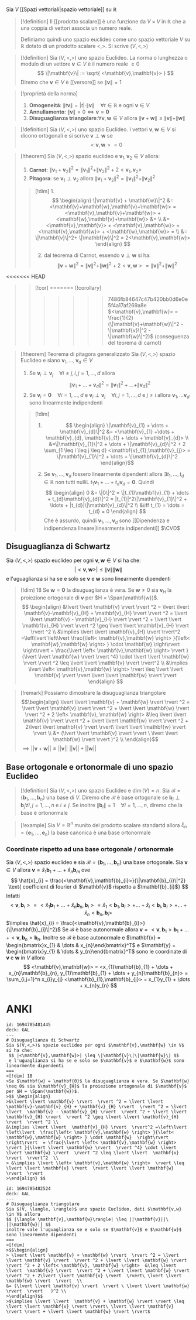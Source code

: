 Sia $V$ [[Spazi vettoriali|spazio vettoriale]] su $\mathbb{R}$
>[!definition]
>Il [[prodotto scalare]] è una funzione da $V \times V$ in $\mathbb{R}$ che a una coppia di vettori associa un numero reale.
>     
> Definiamo quindi uno spazio euclideo come uno spazio vettoriale $V$ su $\mathbb{R}$ dotato di un prodotto scalare $<,>$. Si scrive $(V,<,>)$


>[!definition]
>Sia $(V,<,>)$ uno spazio Euclideo. La norma o lunghezza o modulo di un vettore $\mathbf{v} \in V$ è il numero reale $\geq 0$
> $$ \|\mathbf{v}\| :=  \sqrt{ <\mathbf{v},\mathbf{v}> } $$
> Diremo che $\mathbf{v} \in V$ è [[versore]] se $\|\mathbf{v}\|=1$


>[!proprietà della norma]
>1. **Omogeneità**: $\|t\mathbf{v}\|=|t|\cdot\|\mathbf{v}\|\quad\forall t \in \mathbb{R}$ e ogni $\mathbf{v} \in V$
>2. **Annullamento**: $\|\mathbf{v}\| = 0 \iff \mathbf{v} = \mathbf{0}$
>3. **Disuguaglianza triangolare**:$\forall \mathbf{v},\mathbf{w} \in V$ allora $\|\mathbf{v} + \mathbf{w}\| \leq \|\mathbf{v}\|+\|\mathbf{w}\|$


>[!definition]
>Sia $(V,<,>)$ uno spazio Euclideo. I vettori $\mathbf{v},\mathbf{w} \in V$ si dicono ortogonali e si scrive $\mathbf{v} \perp \mathbf{w}$ se 
> $$ <\mathbf{v},\mathbf{w}> = 0 $$


>[!theorem]
>Sia $(V,<,>)$ spazio euclideo e $\mathbf{v}_{1},\mathbf{v}_{2} \in V$ allora:
>1. **Carnot**: $\|\mathbf{v}_{1}+\mathbf{v}_{2}\|^2 = \|\mathbf{v}_{1}\|^2 + \|\mathbf{v}_{2}\|^2 + 2<\mathbf{v}_{1},\mathbf{v}_{2}>$
>2. **Pitagora**: se $\mathbf{v}_{1} \perp \mathbf{v}_{2}$ allora $\|\mathbf{v}_{1} + \mathbf{v}_{2}\|^2 = \|\mathbf{v}_{1}\|^2 + \|\mathbf{v}_{2}\|^2$
>
>>[!dim]
>>1.
>> $$ \begin{align}
>> \|\mathbf{v} + \mathbf{w}\|^2 &= <\mathbf{v}+\mathbf{w},\mathbf{v}+\mathbf{w}> = <\mathbf{v},\mathbf{v}+\mathbf{w}> + <\mathbf{w},\mathbf{v}+\mathbf{w}> &= \\
>> &=<\mathbf{v},\mathbf{v}> + <\mathbf{v},\mathbf{w}> + <\mathbf{v},\mathbf{w}> + <\mathbf{w},\mathbf{w}> =  \\
>> &= \|\mathbf{v}\|^2+ \|\mathbf{w}\|^2 = 2<\mathbf{v},\mathbf{w}>
>>\end{align} $$
>>
>>2. dal teorema di Carnot, essendo $\mathbf{v} \perp \mathbf{w}$ si ha: 
>>   $$\|\mathbf{v} + \mathbf{w}\|^2 = \|\mathbf{v}\|^2 + \|\mathbf{w}\|^2 + 2<\mathbf{v},\mathbf{w}> = \|\mathbf{v}\|^2 + \|\mathbf{w}\|^2  $$
>
<<<<<<< HEAD
>>[!cor]
=======
>>[!corollary]
>>>>>>> 7486fb84647c47b420bb0d6e0e5f4a17af269a8e
>>$<\mathbf{v},\mathbf{w}> = \frac{1}{2}(\|\mathbf{v}+\mathbf{w}\|^2 - \|\mathbf{v}\|^2 - \|\mathbf{w}\|^2)$ (conseguenza del teorema di carnot)

>[!theorem] Teorema di pitagora generalizzato
>Sia $(V,<,>)$ spazio Euclideo e siano $\mathbf{v}_{1},\dots,\mathbf{v}_{d} \in V$
>1. Se $\mathbf{v}_{i} \perp \mathbf{v}_{j}\quad \forall i \neq j, i,j = 1,\dots,d$ allora
> $$ \|\mathbf{v}_{1} + \dots + \mathbf{v}_{d}\|^2 = \|\mathbf{v}_{1}\|^2 + \dots + \|\mathbf{v}_{d}\|^2 $$
> 2. Se $\mathbf{v}_{i} = \mathbf{0}\quad \forall i = 1,\dots,d$ e $\mathbf{v}_{i} \perp \mathbf{v}_{j}\quad \forall i,j = 1,\dots,d$ e $j \neq i$ allora $\mathbf{v}_{1},\dots \mathbf{v}_{d}$ sono linearmente indipendenti
>
>>[!dim]
>>1. $$ \begin{align}
>> \|\mathbf{v}_{1} + \dots + \mathbf{v}_{d}\|^2 &= <\mathbf{v}_{1} +\dots + \mathbf{v}_{d}, \mathbf{v}_{1} + \dots + \mathbf{v}_{d}>  \\
>> &=\|\mathbf{v}_{1}\|^2 + \dots + \|\mathbf{v}_{d}\|^2 + 2 \sum_{1 \leq i \leq j \leq d} <\mathbf{v}_{1},\mathbf{v}_{j}> = \|\mathbf{v}_{1}\|^2 + \dots + \|\mathbf{v}_{d}\|^2
>>\end{align}$$
>>
>>2. Se $\mathbf{v}_{1},\dots,\mathbf{v}_{d}$ fossero linearmente dipendenti allora $\exists t_{1},\dots,t_{d} \in \mathbb{R}$ non tutti nulliL $t_{1}\mathbf{v}_{1} + \dots + t_{d}\mathbf{v}_{d} = \mathbf{0}$. Quindi
>>   $$ \begin{align}
>>  0 &= \|0\|^2 = \|t_{1}\mathbf{v}_{1} + \dots + t_{d}\mathbf{v}_{d}\|^2 = |t_{1}|^2\|\mathbf{v}_{1}\|^2 + \ldots + |t_{d}|\|\mathbf{v}_{d}\|^2 \\
>> &\iff t_{1} = \dots = t_{d} = 0
>>\end{align} $$
>>Che è assurdo, quindi $\mathbf{v}_{1},\dots,\mathbf{v}_{d}$ sono [[Dipendenza e indipendenza lineare|linearmente indipendenti]]
>>$\CVD$

## Disuguaglianza di Schwartz
Sia $(V,<,>)$ spazio euclideo per ogni $\mathbf{v},\mathbf{w} \in V$ si ha che:
 $$ |<\mathbf{v},\mathbf{w}>| \leq \|\mathbf{v}\|\|\mathbf{w}\| $$
 e l'uguaglianza si ha se e solo se $\mathbf{v}$ e $\mathbf{w}$ sono linearmente dipendenti
>[!dim] 18
>Se $\mathbf{w} = \mathbf{0}$ la disuguaglianza è vera. Se $\mathbf{w} \neq 0$ sia $\mathbf{v}_{H}$ la proiezione ortogonale di $\mathbf{v}$ per $H = \Span(\mathbf{w})$.
>$$ \begin{align}
>&\lvert \lvert \mathbf{v} \rvert  \rvert ^2 = \lvert \lvert \mathbf{v}-\mathbf{v}_{H} + \mathbf{v}_{H} \rvert  \rvert ^2 = \lvert \lvert  \mathbf{v} - \mathbf{v}_{H} \rvert  \rvert ^2 + \lvert \lvert \mathbf{v}_{H} \rvert  \rvert ^2 \geq \lvert \lvert \mathbf{v}_{H} \rvert  \rvert ^2 \\
&\implies \lvert \lvert  \mathbf{v}_{H} \rvert  \rvert^2 =\left\lvert  \left\lvert  \frac{\left< \mathbf{v},\mathbf{w} \right> }{\left< \mathbf{w},\mathbf{w} \right> } \cdot \mathbf{w}  \right\rvert   \right\rvert  = \frac{\lvert \left< \mathbf{v},\mathbf{w} \right>  \rvert }{\lvert \lvert \mathbf{w} \rvert  \rvert ^4} \cdot \lvert \lvert \mathbf{w} \rvert  \rvert ^2 \leq \lvert \lvert  \mathbf{v} \rvert  \rvert^2  \\
> &\implies \lvert \left< \mathbf{v},\mathbf{w} \right>  \rvert \leq \lvert \lvert \mathbf{v} \rvert  \rvert \lvert \lvert \mathbf{w} \rvert  \rvert 
>\end{align} $$

>[!remark]
>Possiamo dimostrare la disuguaglianza triangolare
>$$\begin{align}
> \lvert \lvert \mathbf{v} + \mathbf{w} \rvert  \rvert ^2 = \lvert \lvert \mathbf{v} \rvert  \rvert ^2 + \lvert \lvert \mathbf{w} \rvert  \rvert ^2 + 2 \left< \mathbf{v}, \mathbf{w} \right>  &\leq \lvert \lvert  \mathbf{v} \rvert  \rvert ^2 + \lvert \lvert \mathbf{w} \rvert  \rvert ^2 + 2\lvert \lvert \mathbf{v} \rvert  \rvert\ \lvert \lvert \mathbf{w} \rvert  \rvert  \\
&= (\lvert \lvert \mathbf{v} \rvert  \rvert \ \lvert \lvert \mathbf{w} \rvert  \rvert   )^2 \\
>\end{align}$$
>$\implies \lvert \lvert  \mathbf{v} + \mathbf{w} \rvert \rvert \leq \lvert \lvert \mathbf{v} \rvert \rvert\ \lvert \lvert \mathbf{v} \rvert \rvert + \lvert \lvert \mathbf{w} \rvert \rvert$
>


## Base ortogonale e ortonormale di uno spazio Euclideo

> [!definition]
> Sia $(V,<,>)$ uno spazio Euclideo e $\dim(V)=n$. Sia $\mathcal{B} = \left\{ \mathbf{b}_{1},\dots,\mathbf{b}_{n} \right\}$ una base di $V$. Diremo che $\mathcal{B}$ è base ortogonale se $\mathbf{b}_{i} \perp \mathbf{b}_{j} \forall i,j = 1,\dots,n$ e $i \neq j$. Se inoltre $\|\mathbf{b}_{i}\|=1\quad\forall i = 1,\dots,n$, diremo che la base è ortonormale
> 

>[!example]
>Sia $V = \mathbb{R}^n$ munito del prodotto scalare standartd allora $\xi_{n} = \left\{ \mathbf{e}_{1},\dots,\mathbf{e}_{n} \right\}$ la base canonica è una base ortonormale




### Coordinate rispetto ad una base ortogonale / ortonormale
Sia $(V,<,>)$ spazio euclideo e sia $\mathcal{B} = \left\{ \mathbf{b}_{1},\dots,\mathbf{b}_{n} \right\}$ una base ortogonale. Sia $\mathbf{v} \in V$ allora $\mathbf{v} = \hat{x}_{1}\mathbf{b}_{1} + \dots + \hat{x}_{n}\mathbf{b}_{m}$ ove
 $$ \hat{x}_{i} = \frac{<\mathbf{v},\mathbf{b}_{i}>}{\|\mathbf{b}_{i}\|^2} \text{ coefficient di fourier di $\mathbf{v}$ rispetto a $\mathbf{b}_{i}$} $$
 Infatti $$ <\mathbf{v},\mathbf{b}_{i}> = <\hat{x}_{1}\mathbf{b}_{1} + \dots + \hat{x}_{n}\mathbf{b}_{n},\mathbf{b}_{i}> = \hat{x}_{1}<\mathbf{b}_{1},\mathbf{b}_{i}> + \ldots + \hat{x}_{i}<\mathbf{b}_{i},\mathbf{b}_{i}> + \dots + \hat{x}_{n}<\mathbf{b}_{n},\mathbf{b}_{i}> $$
 $\implies \hat{x}_{i} = \frac{<\mathbf{v},\mathbf{b}_{i}>}{\|\mathbf{b}_{i}\|^2}$
 Se $\mathcal{B}$ è base autonormale allora $\mathbf{v} = <\mathbf{v},\mathbf{b}_{1}>\mathbf{b}_{1} + \dots + <\mathbf{v},\mathbf{b}_{n}>\mathbf{b}_{n}$. Inoltre se $\mathcal{B}$ è base autonormale e $\mathbf{x} = \begin{bmatrix}x_{1} & \dots & x_{n}\end{bmatrix}^T$ e $\mathbf{y} = \begin{bmatrix}y_{1} & \dots & y_{n}\end{bmatrix}^T$ sono le coordinate di  $\mathbf{v}$ e $\mathbf{w}$ in $V$ allora
  $$ <\mathbf{v},\mathbf{w}> = <x_{1}\mathbf{b}_{1} + \dots + x_{n}\mathbf{b}_{n}, y_{1}\mathbf{b}_{1} + \dots + y_{n}\mathbf{b}_{n}> = \sum_{i,j=1}^n x_{i}y_{j} <\mathbf{b}_{1},\mathbf{b}_{j}> = x_{1}y_{1} + \dots + x_{n}y_{n} $$
  # ANKI
  
```anki
id: 1694785481445
deck: GAL
---
# Disuguaglianza di Schwartz
Sia $(V,<,>)$ spazio euclideo per ogni $\mathbf{v},\mathbf{w} \in V$ si ha che:
 $$ |<\mathbf{v},\mathbf{w}>| \leq \|\mathbf{v}\|\|\mathbf{w}\| $$
 e l'uguaglianza si ha se e solo se $\mathbf{v}$ e $\mathbf{w}$ sono linearmente dipendenti
===
>[!dim] 18
>Se $\mathbf{w} = \mathbf{0}$ la disuguaglianza è vera. Se $\mathbf{w} \neq 0$ sia $\mathbf{v}_{H}$ la proiezione ortogonale di $\mathbf{v}$ per $H = \Span(\mathbf{w})$.
>$$ \begin{align}
>&\lvert \lvert \mathbf{v} \rvert  \rvert ^2 = \lvert \lvert \mathbf{v}-\mathbf{v}_{H} + \mathbf{v}_{H} \rvert  \rvert ^2 = \lvert \lvert  \mathbf{v} - \mathbf{v}_{H} \rvert  \rvert ^2 + \lvert \lvert \mathbf{v}_{H} \rvert  \rvert ^2 \geq \lvert \lvert \mathbf{v}_{H} \rvert  \rvert ^2 \\
&\implies \lvert \lvert  \mathbf{v}_{H} \rvert  \rvert^2 =\left\lvert  \left\lvert  \frac{\left< \mathbf{v},\mathbf{w} \right> }{\left< \mathbf{w},\mathbf{w} \right> } \cdot \mathbf{w}  \right\rvert   \right\rvert  = \frac{\lvert \left< \mathbf{v},\mathbf{w} \right>  \rvert }{\lvert \lvert \mathbf{w} \rvert  \rvert ^4} \cdot \lvert \lvert \mathbf{w} \rvert  \rvert ^2 \leq \lvert \lvert  \mathbf{v} \rvert  \rvert^2  \\
> &\implies \lvert \left< \mathbf{v},\mathbf{w} \right>  \rvert \leq \lvert \lvert \mathbf{v} \rvert  \rvert \lvert \lvert \mathbf{w} \rvert  \rvert 
>\end{align} $$
```
```anki
id: 1694785482524
deck: GAL
---
# Disuguaglianza triangolare
Sia $(V, \langle, \rangle)$ uno spazio Euclideo, dati $\mathbf{v,w} \in V$ allora
$$ |\langle \mathbf{v},\mathbf{w}\rangle| \leq ||\mathbf{v}||\ ||\mathbf{w}|| $$
inoltre vale l'uguaglianza se e solo se $\mathbf{v}$ e $\mathbf{w}$ sono linearmente dipendenti
===
>[!dim]
>$$\begin{align}
> \lvert \lvert \mathbf{v} + \mathbf{w} \rvert  \rvert ^2 = \lvert \lvert \mathbf{v} \rvert  \rvert ^2 + \lvert \lvert \mathbf{w} \rvert  \rvert ^2 + 2 \left< \mathbf{v}, \mathbf{w} \right>  &\leq \lvert \lvert  \mathbf{v} \rvert  \rvert ^2 + \lvert \lvert \mathbf{w} \rvert  \rvert ^2 + 2\lvert \lvert \mathbf{v} \rvert  \rvert\ \lvert \lvert \mathbf{w} \rvert  \rvert  \\
&= (\lvert \lvert \mathbf{v} \rvert  \rvert \ \lvert \lvert \mathbf{w} \rvert  \rvert   )^2 \\
>\end{align}$$
>$\implies \lvert \lvert  \mathbf{v} + \mathbf{w} \rvert \rvert \leq \lvert \lvert \mathbf{v} \rvert \rvert\ \lvert \lvert \mathbf{v} \rvert \rvert + \lvert \lvert \mathbf{w} \rvert \rvert$
```

  